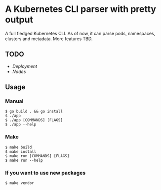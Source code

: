 # A Kubernetes CLI parser with pretty output 

A full fledged Kubernetes CLI. As of now, it can parse pods, namespaces, clusters and metadata. More features TBD.

## TODO ##
- _Deployment_
- _Nodes_
  
## Usage ##

### Manual ###
```console
$ go build . && go install
$ ./app
$ ./app [COMMANDS] [FLAGS]
$ ./app --help
```

### Make ###
```console
$ make build
$ make install
$ make run [COMMANDS] [FLAGS]
$ make run --help
```

### If you want to use new packages ###
```console
$ make vendor
```

